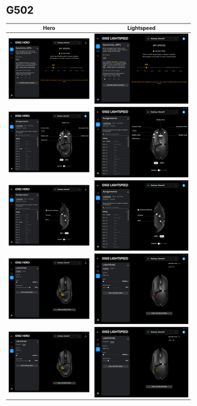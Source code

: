# G502

| Hero                                                            | Lightspeed                                                                  |
| --------------------------------------------------------------- | --------------------------------------------------------------------------- |
| ![Hero DPI](g502/g502_hero_dpi.png)                             | ![Lightspeed DPI](g502/g502_lightspeed_dpi.png)                             |
| ![Hero Assignments 1](g502/g502_hero_assignments_1.png)         | ![Lightspeed Assignments 1](g502/g502_lightspeed_assignments_1.png)         |
| ![Hero Assignments 2](g502/g502_hero_assignments_2.png)         | ![Lightspeed Assignments 2](g502/g502_lightspeed_assignments_2.png)         |
| ![Hero Lightsync Primary](g502/g502_hero_lightsync_primary.png) | ![Lightspeed Lightsync Primary](g502/g502_lightspeed_lightsync_primary.png) |
| ![Hero Lightsync Logo](g502/g502_hero_lightsync_logo.png)       | ![Lightspeed Lightsync Logo](g502/g502_lightspeed_lightsync_logo.png)       |
